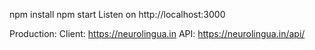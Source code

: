 npm install
npm start
Listen on http://localhost:3000

Production:
Client:   https://neurolingua.in
API:   https://neurolingua.in/api/
